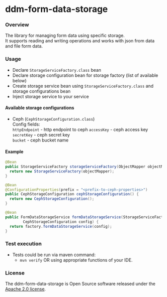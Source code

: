 # ddm-form-data-storage

### Overview
The library for managing form data using specific storage.  
It supports reading and writing operations and works with json from data and file form data.

### Usage

- Declare `StorageServiceFactory.class` bean
- Declare storage configuration bean for storage factory (list of available below)
- Create storage service bean using `StorageServiceFactory.class` and storage configurations bean
- Inject storage service to your service

#### Available storage configurations
- Ceph (`CephStorageConfiguration.class`)  
Config fields:  
  `httpEndpoint` - http endpoint to ceph
  `accessKey` - ceph access key  
  `secretKey` - ceph secret key  
  `bucket` - ceph bucket name
  

#### Example
```java
@Bean
public StorageServiceFactory storageServiceFactory(ObjectMapper objectMapper) {
  return new StorageServiceFactory(objectMapper);
}

@Bean
@ConfigurationProperties(prefix = "<prefix-to-ceph-properties>")
public CephStorageConfiguration cephStorageConfiguration() {
  return new CephStorageConfiguration();
}

@Bean
public FormDataStorageService formDataStorageService(StorageServiceFactory factory,
        CephStorageConfiguration config) {
  return factory.formDataStorageService(config);
}
```

### Test execution

* Tests could be run via maven command:
    * `mvn verify` OR using appropriate functions of your IDE.
    

### License

The ddm-form-data-storage is Open Source software released under
the [Apache 2.0 license](https://www.apache.org/licenses/LICENSE-2.0).